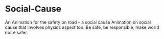 # Social-Cause
An Animation for the safety on road - a social cause
Animation on social cause that involves physics aspect too.
Be safe, be responsible, make world more safer.
